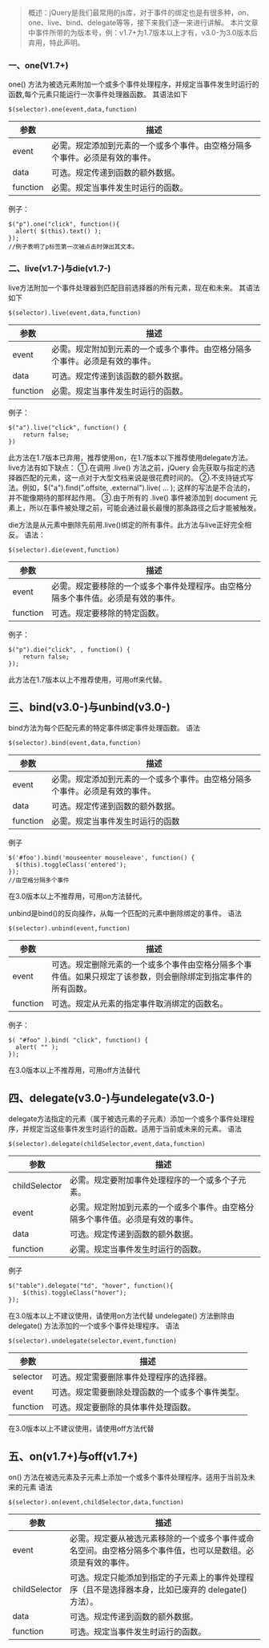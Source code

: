 > 概述：jQuery是我们最常用的js库，对于事件的绑定也是有很多种，on、one、live、bind、delegate等等，接下来我们逐一来进行讲解。
> 本片文章中事件所带的为版本号，例：v1.7+为1.7版本以上才有，v3.0-为3.0版本后弃用，特此声明。
### 一、one(V1.7+)
one() 方法为被选元素附加一个或多个事件处理程序，并规定当事件发生时运行的函数,每个元素只能运行一次事件处理器函数。
其语法如下
```
$(selector).one(event,data,function)
```

| 参数    |  描述   |
| --- | --- |
|  event   | 必需。规定添加到元素的一个或多个事件。由空格分隔多个事件。必须是有效的事件。    |
|   data  |  可选。规定传递到函数的额外数据。   |
|function|必需。规定当事件发生时运行的函数。|
例子：
```
$("p").one("click", function(){
  alert( $(this).text() );
});
//例子表明了p标签第一次被点击时弹出其文本。
```
### 二、live(v1.7-)与die(v1.7-)
live方法附加一个事件处理器到匹配目前选择器的所有元素，现在和未来。
其语法如下
```
$(selector).live(event,data,function)
```

|   参数  |  描述   |
| --- | --- |
|  event    |   必需。规定附加到元素的一个或多个事件。由空格分隔多个事件。必须是有效的事件。  |
|  data   | 可选。规定传递到该函数的额外数据。    |
|  function   | 必需。规定当事件发生时运行的函数。    |
例子：
```
$("a").live("click", function() { 
	return false; 
})
```
此方法在1.7版本已弃用，推荐使用on，在1.7版本以下推荐使用delegate方法。
live方法有如下缺点：
①.在调用 .live() 方法之前，jQuery 会先获取与指定的选择器匹配的元素，这一点对于大型文档来说是很花费时间的。
②.不支持链式写法。例如，$("a").find(".offsite, .external").live( ... );  这样的写法是不合法的，并不能像期待的那样起作用。
③.由于所有的 .live() 事件被添加到 document 元素上，所以在事件被处理之前，可能会通过最长最慢的那条路径之后才能被触发。

die方法是从元素中删除先前用.live()绑定的所有事件。此方法与live正好完全相反。
语法：
```
$(selector).die(event,function)
```

| 参数     | 描述                                                                                 |
| -------- | ------------------------------------------------------------------------------------ |
| event    | 必需。规定要移除的一个或多个事件处理程序。由空格分隔多个事件值。必须是有效的事件。 |
| function |可选。规定要移除的特定函数。|

例子：
```
$("p").die("click", , function() { 
	return false; 
});
```
此方法在1.7版本以上不推荐使用，可用off来代替。
## 三、bind(v3.0-)与unbind(v3.0-)
bind方法为每个匹配元素的特定事件绑定事件处理函数。
语法
```
$(selector).bind(event,data,function)
```

| 参数     | 描述                                                                         |
| -------- | ---------------------------------------------------------------------------- |
| event    | 必需。规定添加到元素的一个或多个事件。由空格分隔多个事件。必须是有效的事件。 |
| data     | 可选。规定传递到函数的额外数据。                                             |
| function | 必需。规定当事件发生时运行的函数       |
例子
```
$('#foo').bind('mouseenter mouseleave', function() {
  $(this).toggleClass('entered');
});
//由空格分隔多个事件
```
在3.0版本以上不推荐用，可用on方法替代。

unbind是bind()的反向操作，从每一个匹配的元素中删除绑定的事件。
语法
```
$(selector).unbind(event,function)
```

| 参数     | 描述                                                                                                           |
| -------- | -------------------------------------------------------------------------------------------------------------- |
| event    | 可选。规定删除元素的一个或多个事件由空格分隔多个事件值。如果只规定了该参数，则会删除绑定到指定事件的所有函数。 |
| function | 可选。规定从元素的指定事件取消绑定的函数名。      |

例子：
```
$( "#foo" ).bind( "click", function() {
  alert( "" );
});
```
在3.0版本以上不推荐用，可用off方法替代

## 四、delegate(v3.0-)与undelegate(v3.0-)
delegate方法指定的元素（属于被选元素的子元素）添加一个或多个事件处理程序，并规定当这些事件发生时运行的函数。适用于当前或未来的元素。
语法
```
$(selector).delegate(childSelector,event,data,function)
```

| 参数          | 描述                                                                           |
| ------------- | ------------------------------------------------------------------------------ |
| childSelector | 必需。规定要附加事件处理程序的一个或多个子元素。                               |
| event         | 必需。规定附加到元素的一个或多个事件。由空格分隔多个事件值。必须是有效的事件。 |
| data          | 可选。规定传递到函数的额外数据。                                               |
| function      | 必需。规定当事件发生时运行的函数。                                             |
例子
```
$("table").delegate("td", "hover", function(){
    $(this).toggleClass("hover");
});
```
在3.0版本以上不建议使用，请使用on方法代替
undelegate() 方法删除由 delegate() 方法添加的一个或多个事件处理程序。
语法
```
$(selector).undelegate(selector,event,function)
```

| 参数     | 描述                                             |
| -------- | ------------------------------------------------ |
| selector | 可选。规定需要删除事件处理程序的选择器。         |
| event    | 可选。规定需要删除处理函数的一个或多个事件类型。 |
| function |可选。规定要删除的具体事件处理函数。          |
在3.0版本以上不建议使用，请使用off方法代替

## 五、on(v1.7+)与off(v1.7+)
on() 方法在被选元素及子元素上添加一个或多个事件处理程序。适用于当前及未来的元素
语法
```
$(selector).on(event,childSelector,data,function)
```

| 参数          | 描述                                                                                                         |
| ------------- | ------------------------------------------------------------------------------------------------------------ |
| event         | 必需。规定要从被选元素移除的一个或多个事件或命名空间。由空格分隔多个事件值，也可以是数组。必须是有效的事件。 |
| childSelector | 可选。规定只能添加到指定的子元素上的事件处理程序（且不是选择器本身，比如已废弃的 delegate() 方法）。         |
| data          | 可选。规定传递到函数的额外数据。                                                                             |
| function      | 可选。规定当事件发生时运行的函数。 |

